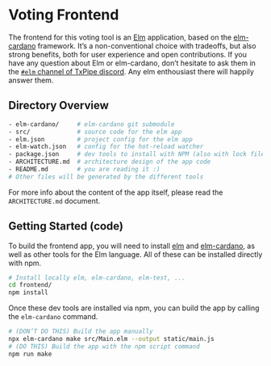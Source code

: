 # Voting Frontend

The frontend for this voting tool is an [Elm][elm] application, based on the [elm-cardano][elm-cardano] framework.
It’s a non-conventional choice with tradeoffs, but also strong benefits, both for user experience and open contributions.
If you have any question about Elm or elm-cardano, don’t hesitate to ask them in the [`#elm` channel of TxPipe discord][elm-txpipe].
Any elm enthousiast there will happily answer them.

[elm]: https://elm-lang.org/
[elm-cardano]: https://github.com/elm-cardano/elm-cardano
[elm-txpipe]: https://discord.gg/xjbnyUpr8a

## Directory Overview

```sh
- elm-cardano/     # elm-cardano git submodule
- src/             # source code for the elm app
- elm.json         # project config for the elm app
- elm-watch.json   # config for the hot-reload watcher
- package.json     # dev tools to install with NPM (also with lock file)
- ARCHITECTURE.md  # architecture design of the app code
- README.md        # you are reading it :)
# Other files will be generated by the different tools
```

For more info about the content of the app itself, please read the `ARCHITECTURE.md` document.

## Getting Started (code)

To build the frontend app, you will need to install [elm][elm] and [elm-cardano][elm-cardano], as well as other tools for the Elm language.
All of these can be installed directly with npm.

```sh
# Install locally elm, elm-cardano, elm-test, ...
cd frontend/
npm install
```

Once these dev tools are installed via npm, you can build the app by calling the `elm-cardano` command.

```sh
# (DON’T DO THIS) Build the app manually
npx elm-cardano make src/Main.elm --output static/main.js
# (DO THIS) Build the app with the npm script command
npm run make
```
